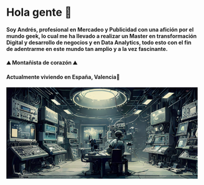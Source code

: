 # Hola gente 👋

#### Soy Andrés, profesional en Mercadeo y Publicidad con una afición por  el mundo geek, lo cual me ha llevado a realizar un Master en transformación Digital y desarrollo de negocios y en Data Analytics, todo esto con el fin de adentrarme en este mundo tan amplio y a la vez fascinante.

#### ⛰️ Montañista de corazón ⛰️  

#### Actualmente viviendo en España, Valencia📍

![TechWorld](/tech.png)

<!--
**Gandrex87/Gandrex87** is a ✨ _special_ ✨ repository because its `README.md` (this file) appears on your GitHub profile.

Here are some ideas to get you started:

- 🔭 I’m currently working on ...
- 🌱 I’m currently learning ...
- 👯 I’m looking to collaborate on ...
- 🤔 I’m looking for help with ...
- 💬 Ask me about ...
- 📫 How to reach me: ...
- 😄 Pronouns: ...
- ⚡ Fun fact: ...
-->
